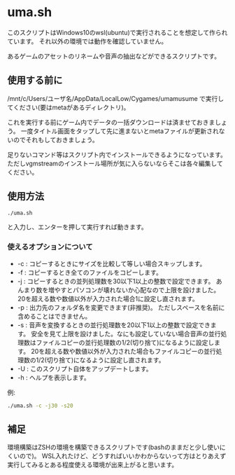 # uma.sh
このスクリプトはWindows10のwsl(ubuntu)で実行されることを想定して作られています。
それ以外の環境では動作を確認していません。

あるゲームのアセットのリネームや音声の抽出などができるスクリプトです。

## 使用する前に
/mnt/c/Users/ユーザ名/AppData/LocalLow/Cygames/umamusume
で実行してください(要はmetaがあるディレクトリ)。

これを実行する前にゲーム内でデータの一括ダウンロードは済ませておきましょう。
一度タイトル画面をタップして先に進まないとmetaファイルが更新されないのでそれもしておきましょう。

足りないコマンド等はスクリプト内でインストールできるようになっています。
ただしvgmstreamのインストール場所が気に入らないならそこは各々編集してください。

## 使用方法
```sh
./uma.sh
```
と入力し、エンターを押して実行すれば動きます。

### 使えるオプションについて
- -c : コピーするときにサイズを比較して等しい場合スキップします。
- -f : コピーするとき全てのファイルをコピーします。
- -j : コピーするときの並列処理数を30以下1以上の整数で設定できます。
あんまり数を増やすとパソコンが壊れないか心配なので上限を設けました。
20を超える数や数値以外が入力された場合1に設定し直されます。
- -p : 出力先のフォルダ名を変更できます(非推奨)。
ただしスペースを名前に含めることはできません。
- -s : 音声を変換するときの並行処理数を20以下1以上の整数で設定できます。
安全を見て上限を設けました。なにも設定していない場合音声の並行処理数はファイルコピーの並行処理数の1/2(切り捨て)になるように設定します。
20を超える数や数値以外が入力された場合もファイルコピーの並行処理数の1/2(切り捨て)になるように設定し直されます。
- -U : このスクリプト自体をアップデートします。
- -h : ヘルプを表示します。

例:
```sh
./uma.sh -c -j30 -s20
```

## 補足
環境構築はZSHの環境を構築できるスクリプトです(bashのままだと少し使いにくいので)。
WSL入れたけど、どうすればいいかわからないって方はとりあえず実行してみるとある程度使える環境が出来上がると思います。
